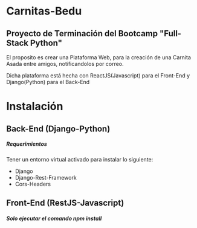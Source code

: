 # Carnitas-Bedu
## Proyecto de Terminación del Bootcamp "Full-Stack Python"

El proposito es crear una Plataforma Web, para la creación de una Carnita Asada entre amigos, notificandolos por correo.

Dicha plataforma está hecha con ReactJS(Javascript) para el Front-End y Django(Python) para el Back-End

# Instalación
## Back-End (Django-Python)
  ##### Requerimientos
  Tener un entorno virtual activado para instalar lo siguiente:
   - Django
   - Django-Rest-Framework
   - Cors-Headers
   
## Front-End (RestJS-Javascript)
  ##### Solo ejecutar el comando npm install
